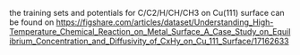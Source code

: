 the training sets and potentials for C/C2/H/CH/CH3 on Cu(111) surface can be found on https://figshare.com/articles/dataset/Understanding_High-Temperature_Chemical_Reaction_on_Metal_Surface_A_Case_Study_on_Equilibrium_Concentration_and_Diffusivity_of_CxHy_on_Cu_111_Surface/17162633
